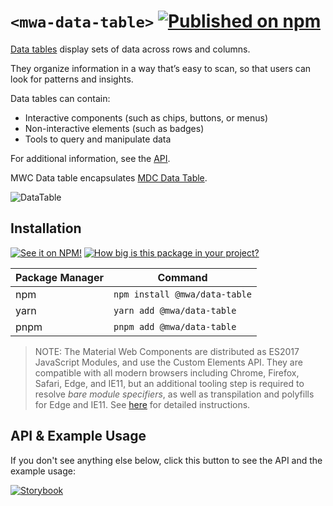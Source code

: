 # `<mwa-data-table>` [![Published on npm](https://img.shields.io/npm/v/@mwa/data-table.svg)](https://www.npmjs.com/package/@mwa/data-table)
[Data tables](https://material.io/components/data-tables/) display sets of data across rows and columns.

They organize information in a way that’s easy to scan, so that users can look for patterns and insights.

Data tables can contain:
- Interactive components (such as chips, buttons, or menus)
- Non-interactive elements (such as badges)
- Tools to query and manipulate data

For additional information, see the [API](#API--usage).

MWC Data table encapsulates [MDC Data Table](https://material.io/components/data-tables).

![DataTable](https://github.com/material-components/material-components-web/raw/master/packages/mdc-data-table/images/data-table-hero.png)

## Installation
[![See it on NPM!](https://img.shields.io/npm/v/@mwa/data-table?style=for-the-badge)](https://www.npmjs.com/package/@mwa/data-table)
[![How big is this package in your project?](https://img.shields.io/bundlephobia/minzip/@mwa/data-table?style=for-the-badge)](https://bundlephobia.com/result?p=@mwa/data-table)

| Package Manager | Command                                |
|-----------------|----------------------------------------|
| npm             | `npm install @mwa/data-table` |
| yarn            | `yarn add @mwa/data-table`    |
| pnpm            | `pnpm add @mwa/data-table`    |

> NOTE: The Material Web Components are distributed as ES2017 JavaScript Modules, and use the Custom Elements API. They are compatible with all modern browsers including Chrome, Firefox, Safari, Edge, and IE11, but an additional tooling step is required to resolve *bare module specifiers*, as well as transpilation and polyfills for Edge and IE11. See [here](https://github.com/material-components/material-components-web-components#quick-start) for detailed instructions.

## API & Example Usage
If you don't see anything else below, click this button to see the API and the example usage:

[![Storybook](https://shields.io/badge/-Play%20with%20this%20web%20component-2a0481?logo=storybook&style=for-the-badge)](https://master--625eadb22bf40d003a32215a.chromatic.com/?path=/docs/data-table--standard)
